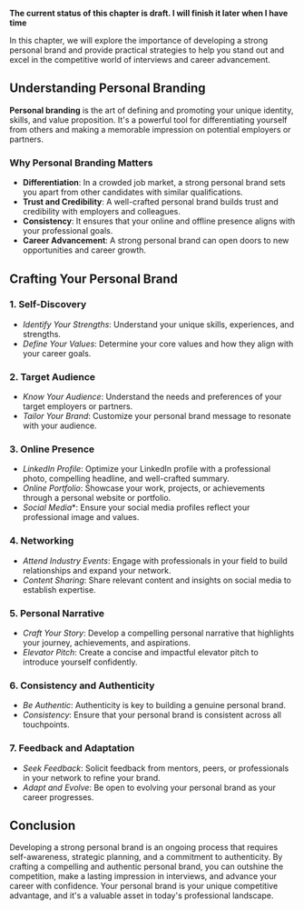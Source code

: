 **The current status of this chapter is draft. I will finish it later when I have time**

In this chapter, we will explore the importance of developing a strong personal brand and provide practical strategies to help you stand out and excel in the competitive world of interviews and career advancement.

Understanding Personal Branding
-------------------------------

**Personal branding** is the art of defining and promoting your unique identity, skills, and value proposition. It's a powerful tool for differentiating yourself from others and making a memorable impression on potential employers or partners.

### Why Personal Branding Matters

* **Differentiation**: In a crowded job market, a strong personal brand sets you apart from other candidates with similar qualifications.
* **Trust and Credibility**: A well-crafted personal brand builds trust and credibility with employers and colleagues.
* **Consistency**: It ensures that your online and offline presence aligns with your professional goals.
* **Career Advancement**: A strong personal brand can open doors to new opportunities and career growth.

Crafting Your Personal Brand
----------------------------

### 1. **Self-Discovery**

* *Identify Your Strengths*: Understand your unique skills, experiences, and strengths.
* *Define Your Values*: Determine your core values and how they align with your career goals.

### 2. **Target Audience**

* *Know Your Audience*: Understand the needs and preferences of your target employers or partners.
* *Tailor Your Brand*: Customize your personal brand message to resonate with your audience.

### 3. **Online Presence**

* *LinkedIn Profile*: Optimize your LinkedIn profile with a professional photo, compelling headline, and well-crafted summary.
* *Online Portfolio*: Showcase your work, projects, or achievements through a personal website or portfolio.
* *Social Media*\*: Ensure your social media profiles reflect your professional image and values.

### 4. **Networking**

* *Attend Industry Events*: Engage with professionals in your field to build relationships and expand your network.
* *Content Sharing*: Share relevant content and insights on social media to establish expertise.

### 5. **Personal Narrative**

* *Craft Your Story*: Develop a compelling personal narrative that highlights your journey, achievements, and aspirations.
* *Elevator Pitch*: Create a concise and impactful elevator pitch to introduce yourself confidently.

### 6. **Consistency and Authenticity**

* *Be Authentic*: Authenticity is key to building a genuine personal brand.
* *Consistency*: Ensure that your personal brand is consistent across all touchpoints.

### 7. **Feedback and Adaptation**

* *Seek Feedback*: Solicit feedback from mentors, peers, or professionals in your network to refine your brand.
* *Adapt and Evolve*: Be open to evolving your personal brand as your career progresses.

Conclusion
----------

Developing a strong personal brand is an ongoing process that requires self-awareness, strategic planning, and a commitment to authenticity. By crafting a compelling and authentic personal brand, you can outshine the competition, make a lasting impression in interviews, and advance your career with confidence. Your personal brand is your unique competitive advantage, and it's a valuable asset in today's professional landscape.

